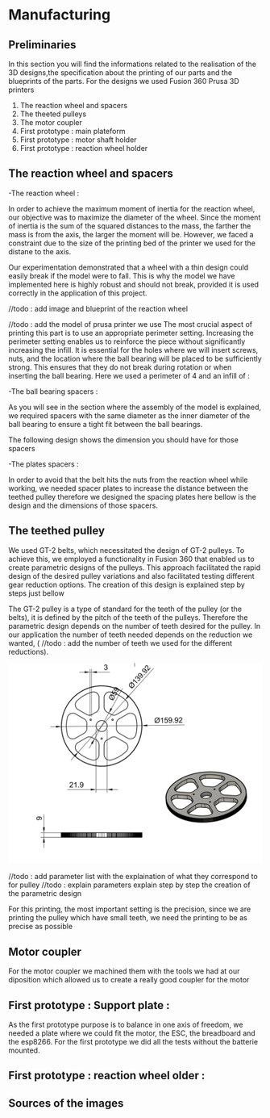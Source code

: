


# Manufacturing


## Preliminaries

In this section you will find the informations related to the realisation of the 3D designs,the specification about the printing of our parts and the blueprints of the parts. For the designs we used Fusion 360 Prusa 3D printers

1. The reaction wheel and spacers
2. The theeted pulleys
3. The motor coupler
4. First prototype : main plateform
5. First prototype : motor shaft holder
6. First prototype : reaction wheel holder
 
## The reaction wheel and spacers

-The reaction wheel : 

In order to achieve the maximum moment of inertia for the reaction wheel, our objective was to maximize the diameter of the wheel. Since the moment of inertia is the sum of the squared distances to the mass, the farther the mass is from the axis, the larger the moment will be. However, we faced a constraint due to the size of the printing bed of the printer we used for the distane to the axis.

Our experimentation demonstrated that a wheel with a thin design could easily break if the model were to fall. This is why the model we have implemented here is highly robust and should not break, provided it is used correctly in the application of this project.

//todo : add image and blueprint of the reaction wheel

//todo : add the model of prusa printer we use
The most crucial aspect of printing this part is to use an appropriate perimeter setting. Increasing the perimeter setting enables us to reinforce the piece without significantly increasing the infill. It is essential for the holes where we will insert screws, nuts, and the location where the ball bearing will be placed to be sufficiently strong. This ensures that they do not break during rotation or when inserting the ball bearing. Here we used a perimeter of 4 and an infill of :


-The ball bearing spacers : 

As you will see in the section where the assembly of the model is explained, we required spacers with the same diameter as the inner diameter of the ball bearing to ensure a tight fit between the ball bearings.

The following design shows the dimension you should have for those spacers

-The plates spacers : 

In order to avoid that the belt hits the nuts from the reaction wheel while working, we needed spacer plates to increase the distance between the teethed pulley therefore we designed the spacing plates here bellow is the design and the dimensions of those spacers.


## The teethed pulley

We used GT-2 belts, which necessitated the design of GT-2 pulleys. To achieve this, we employed a functionality in Fusion 360 that enabled us to create parametric designs of the pulleys. This approach facilitated the rapid design of the desired pulley variations and also facilitated testing different gear reduction options. The creation of this design is explained step by steps just bellow

The GT-2 pulley is a type of standard for the teeth of the pulley (or the belts), it is defined by the pitch of the teeth of the pulleys. Therefore the parametric design depends on the number of teeth desired for the pulley. In our application the number of teeth needed depends on the reduction we wanted, ( //todo : add the number of teeth we used for the different reductions).



![](images/GT2%20reduction%207-1.png)

//todo : add parameter list with the explaination of what they correspond to for pulley
//todo : explain parameters explain step by step the creation of the parametric design 

For this printing, the most important setting is the precision, since we are printing the pulley which have small teeth, we need the printing to be as precise as possible


## Motor coupler

For the motor coupler we machined them with the tools we had at our diposition which allowed us to create a really good coupler for the motor



## First prototype : Support plate : 

As the first prototype purpose is to balance in one axis of freedom, we needed a plate where we could fit the motor, the ESC, the breadboard and the esp8266. For the first prototype we did all the tests without the batterie mounted.

## First prototype : reaction wheel older : 





## Sources of the images


